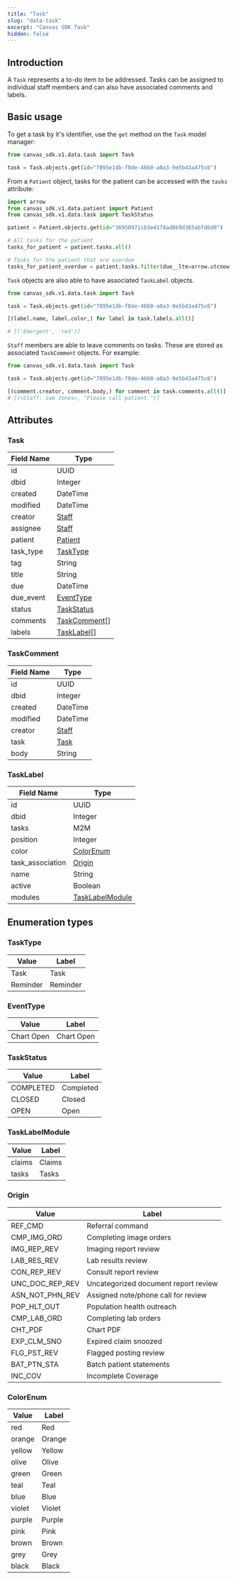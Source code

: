 ```yaml
---
title: "Task"
slug: "data-task"
excerpt: "Canvas SDK Task"
hidden: false
---
```


## Introduction

A `Task` represents a to-do item to be addressed. Tasks can be assigned to individual staff members and can also have associated comments and labels.

## Basic usage

To get a task by it's identifier, use the `get` method on the `Task` model manager:

```python
from canvas_sdk.v1.data.task import Task

task = Task.objects.get(id="7895e1db-f8de-4660-a0a3-9e5b43a475c6")
```

From a `Patient` object, tasks for the patient can be accessed with the `tasks` attribute:

```python
import arrow
from canvas_sdk.v1.data.patient import Patient
from canvas_sdk.v1.data.task import TaskStatus

patient = Patient.objects.get(id="36950971cb3e4174ad8b9d365abfd6d0")

# All tasks for the patient
tasks_for_patient = patient.tasks.all()

# Tasks for the patient that are overdue
tasks_for_patient_overdue = patient.tasks.filter(due__lte=arrow.utcnow().datetime, status=TaskStatus.OPEN)
```

`Task` objects are also able to have associated `TaskLabel` objects.

```python
from canvas_sdk.v1.data.task import Task

task = Task.objects.get(id="7895e1db-f8de-4660-a0a3-9e5b43a475c6")

[(label.name, label.color,) for label in task.labels.all()]

# [('Emergent', 'red')]
```

`Staff` members are able to leave comments on tasks. These are stored as associated `TaskComment` objects. For example:

```python
from canvas_sdk.v1.data.task import Task

task = Task.objects.get(id="7895e1db-f8de-4660-a0a3-9e5b43a475c6")

[(comment.creator, comment.body,) for comment in task.comments.all()]
# [(<Staff: Sam Jones>, "Please call patient.")]
```

## Attributes

### Task

| Field Name | Type                                  |
|------------|---------------------------------------|
| id         | UUID                                  |
| dbid       | Integer                               |
| created    | DateTime                              |
| modified   | DateTime                              |
| creator    | [Staff](/sdk/data-staff/#staff)       |
| assignee   | [Staff](/sdk/data-staff/#staff)       |
| patient    | [Patient](/sdk/data-patient/#patient) |
| task_type  | [TaskType](#tasktype)                 |
| tag        | String                                |
| title      | String                                |
| due        | DateTime                              |
| due_event  | [EventType](#eventtype)               |
| status     | [TaskStatus](#taskstatus)             |
| comments   | [TaskComment](#taskcomment)[]         |
| labels     | [TaskLabel](#tasklabel)[]             |

### TaskComment

| Field Name       | Type                            |
|------------------|---------------------------------|
| id               | UUID                            |
| dbid             | Integer                         |
| created          | DateTime                        |
| modified         | DateTime                        |
| creator          | [Staff](/sdk/data-staff/#staff) |
| task             | [Task](/sdk/data-task/#task)    |
| body             | String                          |

### TaskLabel

| Field Name       | Type                                |
|------------------|-------------------------------------|
| id               | UUID                                |
| dbid             | Integer                             |
| tasks            | M2M                                 |
| position         | Integer                             |
| color            | [ColorEnum](#colorenum)             |
| task_association | [Origin](#origin)                   |
| name             | String                              |
| active           | Boolean                             |
| modules          | [TaskLabelModule](#tasklabelmodule) |

## Enumeration types

### TaskType

| Value    | Label     |
|----------|-----------|
| Task     | Task      |
| Reminder | Reminder  |

### EventType

| Value      | Label      |
|------------|------------|
| Chart Open | Chart Open |

### TaskStatus

| Value       | Label       |
|-------------|-------------|
| COMPLETED   | Completed   |
| CLOSED      | Closed      |
| OPEN        | Open        |

### TaskLabelModule

| Value       | Label       |
|-------------|-------------|
| claims      | Claims      |
| tasks       | Tasks       |

### Origin

| Value           | Label                               |
|-----------------|-------------------------------------|
| REF_CMD         | Referral command                    |
| CMP_IMG_ORD     | Completing image orders             |
| IMG_REP_REV     | Imaging report review               |
| LAB_RES_REV     | Lab results review                  |
| CON_REP_REV     | Consult report review               |
| UNC_DOC_REP_REV |Uncategorized document report review |
| ASN_NOT_PHN_REV | Assigned note/phone call for review |
| POP_HLT_OUT     | Population health outreach          |
| CMP_LAB_ORD     | Completing lab orders               |
| CHT_PDF         | Chart PDF                           |
| EXP_CLM_SNO     | Expired claim snoozed               |
| FLG_PST_REV     | Flagged posting review              |
| BAT_PTN_STA     | Batch patient statements            |
| INC_COV         | Incomplete Coverage                 |

### ColorEnum

| Value    | Label    |
|----------|----------|
| red      | Red      |
| orange   | Orange   |
| yellow   | Yellow   |
| olive    | Olive    |
| green    | Green    |
| teal     | Teal     |
| blue     | Blue     |
| violet   | Violet   |
| purple   | Purple   |
| pink     | Pink     |
| brown    | Brown    |
| grey     | Grey     |
| black    | Black    |

<br/>
<br/>
<br/>
